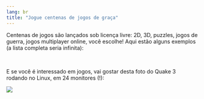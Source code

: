 ```yaml
---
lang: br
title: "Jogue centenas de jogos de graça"
---
```


Centenas de jogos são lançados sob licença livre: 2D, 3D, puzzles, jogos de guerra, jogos multiplayer online, você escolhe! Aqui estão alguns exemplos (a lista completa seria infinita):

<div id="items">



<br class="clearboth" />


E se você é interessado em jogos, vai gostar desta foto do Quake 3 rodando no Linux, em 24 monitores (!):

<a href="Images/quake_24_screens.jpg"><img src="Images/quake_24_screens_thumbnail.jpg" /></a>




